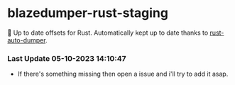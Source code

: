 # blazedumper-rust-staging

🚀 Up to date offsets for Rust. Automatically kept up to date thanks to [rust-auto-dumper](https://github.com/Akandesh/rust-auto-dumper).


### Last Update 05-10-2023 14:10:47
- If there's something missing then open a issue and i'll try to add it asap.